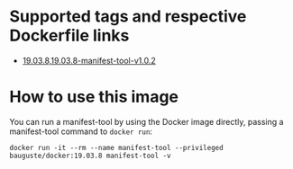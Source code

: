# Supported tags and respective Dockerfile links
* [19.03.8,19.03.8-manifest-tool-v1.0.2](https://github.com/bauguste/docker-docker/blob/master/debian/Dockerfile)

# How to use this image
You can run a manifest-tool by using the Docker image directly,
passing a manifest-tool command to `docker run`:

    docker run -it --rm --name manifest-tool --privileged bauguste/docker:19.03.8 manifest-tool -v
